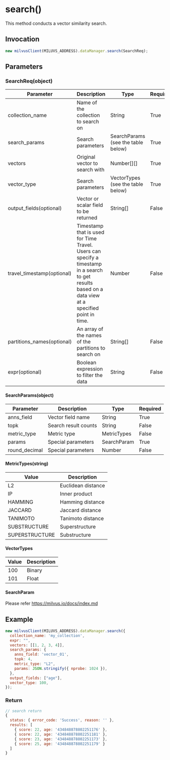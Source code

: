 # search()
This method conducts a vector similarity search.

## Invocation 
```javascript
new milvusClient(MILUVS_ADDRESS).dataManager.search(SearchReq);
```

## Parameters
### SearchReq(object)
| Parameter                  | Description                                             | Type         | Required |
| -------------------------- | ------------------------------------------------------- | ------------ | -------- |
| collection_name            | Name of the collection to search on                                         | String       | True     |
| search_params              | Search parameters                                       | SearchParams (see the table below) | True     |
| vectors                    | Original vector to search with                          | Number[][]   | True     |
| vector_type                | Search parameters                                       | VectorTypes (see the table below)  | True     |
| output_fields(optional)    | Vector or scalar field to be returned                   | String[]     | False    |
| travel_timestamp(optional) | Timestamp that is used for Time Travel. Users can specify a timestamp in a search to get results based on a data view at a specified point in time. | Number       | False    |
| partitions_names(optional) | An array of the names of the partitions to search on                                | String[]     | False    |
| expr(optional)             | Boolean expression to filter the data                            | String       | False    |

#### SearchParams(object)
| Parameter     | Description          | Type        | Required |
| -----------   | -------------------- | ----------- | -------- |
| anns_field    | Vector field name    | String      | True     |
| topk          | Search result counts | String      | False    |
| metric_type   | Metric type          | MetricTypes | False    |
| params        | Special parameters   | SearchParam | True     |
| round_decimal | Special parameters   | Number      | False     |

#### MetricTypes(string)
| Value          | Description        |
| -------------- | ------------------ |
| L2             | Euclidean distance |
| IP             | Inner product      |
| HAMMING        | Hamming distance   |
| JACCARD        | Jaccard distance   |
| TANIMOTO       | Tanimoto distance  |
| SUBSTRUCTURE   | Superstructure     |
| SUPERSTRUCTURE | Substructure       |

#### VectorTypes
| Value | Description |
| ----- | ----------- |
| 100   | Binary      |
| 101   | Float       |

#### SearchParam
Please refer https://milvus.io/docs/index.md

## Example
```javascript
new milvusClient(MILUVS_ADDRESS).dataManager.search({
  collection_name: 'my_collection',
  expr: "",
  vectors: [[1, 2, 3, 4]],
  search_params: {
    anns_field: 'vector_01',
    topk: 4,
    metric_type: "L2",
    params: JSON.stringify({ nprobe: 1024 }),
  },
  output_fields: ["age"],
  vector_type: 100,
});

```
### Return
```javascript
// search return
{
  status: { error_code: 'Success', reason: '' },
  results: [
    { score: 22, age: '434848878802251176' },
    { score: 22, age: '434848878802251181' },
    { score: 23, age: '434848878802251173' },
    { score: 25, age: '434848878802251179' }
  ]
}
```
